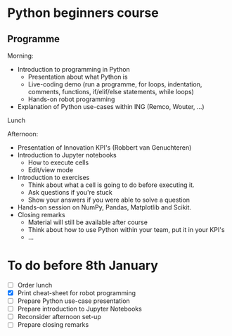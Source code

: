 # Python beginners course

## Programme
Morning:
- Introduction to programming in Python
  - Presentation about what Python is
  - Live-coding demo (run a programme, for loops, indentation, comments, functions, if/elif/else statements, while loops)
  - Hands-on robot programming
- Explanation of Python use-cases within ING (Remco, Wouter, ...)

Lunch

Afternoon:
- Presentation of Innovation KPI's (Robbert van Genuchteren)
- Introduction to Jupyter notebooks
  - How to execute cells
  - Edit/view mode
- Introduction to exercises
  - Think about what a cell is going to do before executing it.
  - Ask questions if you're stuck
  - Show your answers if you were able to solve a question
- Hands-on session on NumPy, Pandas, Matplotlib and Scikit.
- Closing remarks
  - Material will still be available after course
  - Think about how to use Python within your team, put it in your KPI's
  - ...

# To do before 8th January
- [ ] Order lunch
- [x] Print cheat-sheet for robot programming
- [ ] Prepare Python use-case presentation
- [ ] Prepare introduction to Jupyter Notebooks
- [ ] Reconsider afternoon set-up
- [ ] Prepare closing remarks
